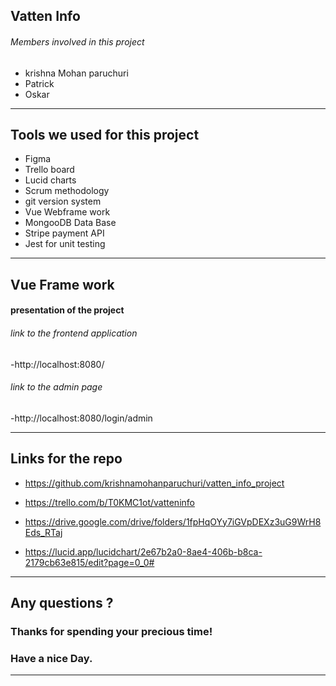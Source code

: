 <!-- .slide: class="intro" -->

## Vatten Info

###### Members involved in this project

- krishna Mohan paruchuri
- Patrick
- Oskar

---

<!-- .slide: class="complex pink" -->

## Tools we used for this project

- Figma
- Trello board
- Lucid charts
- Scrum methodology
- git version system
- Vue Webframe work
- MongooDB Data Base
- Stripe payment API
- Jest for unit testing

---

<!-- .slide: class="complex pink" -->

## Vue Frame work

#### presentation of the project

###### link to the frontend application

-http://localhost:8080/ <!--  style="font-size: 0.9 em !important;" -->

###### link to the admin page

-http://localhost:8080/login/admin <!--  style="font-size: 0.9 em !important;" -->

---

<!-- .slide: class="complex pink" -->

## Links for the repo

- https://github.com/krishnamohanparuchuri/vatten_info_project

- https://trello.com/b/T0KMC1ot/vatteninfo

- https://drive.google.com/drive/folders/1fpHqOYy7iGVpDEXz3uG9WrH8Eds_RTaj
- https://lucid.app/lucidchart/2e67b2a0-8ae4-406b-b8ca-2179cb63e815/edit?page=0_0#

---

<!-- .slide: class="complex pink" -->

## Any questions ? <!-- .element: class="fragment" -->

### Thanks for spending your precious time! <!-- .element: class="fragment" -->

### Have a nice Day. <!-- .element: class="fragment" -->

---
